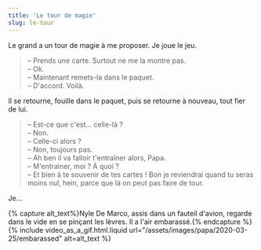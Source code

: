 ```yaml
---
title: 'Le tour de magie'
slug: le-tour
---
```


Le grand a un tour de magie à me proposer. Je joue le jeu.

> – Prends une carte. Surtout ne me la montre pas.  
> – Ok.  
> – Maintenant remets-la dans le paquet.  
> – D'accord. Voilà.

Il se retourne, fouille dans le paquet, puis se retourne à nouveau, tout fier de
lui.

> – Est-ce que c'est… celle-là ?  
> – Non.  
> – Celle-ci alors ?  
> – Non, toujours pas.  
> – Ah ben il va falloir t'entraîner alors, Papa.  
> – M'entrainer, moi ? À quoi ?  
> – Et bien à te souvenir de tes cartes ! Bon je reviendrai quand tu seras moins
> nul, hein, parce que là on peut pas faire de tour.

Je…

{% capture alt_text%}Nyle De Marco, assis dans un fauteil d'avion, regarde dans
le vide en se pinçant les lèvres. Il a l'air
embarassé.{% endcapture %}{% include video_as_a_gif.html.liquid
url="/assets/images/papa/2020-03-25/embarassed"
alt=alt_text
%}
